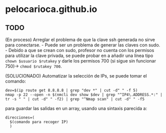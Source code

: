 # pelocarioca.github.io

## TODO
(En proceso) Arreglar el problema de que la clave ssh generada no sirve para conectarse.
    - Puede ser un problema de generar las claves con sudo.
    - Debido a que se crean con sudo, profesor no cuenta con los permisos para utilizar la clave privada, se puede probar en a añadir una línea tipo `chown $usuario $rutakey` y
    darle los permisos 700 (si sigue sin funcionar 750)-> `chmod $rutakey 700`.

(SOLUCIONADO) Automatizar la selección de IPs, se puede tomar el comando:
```
dev=$(ip route get 8.8.8.8 | grep "dev *" | cut -d" " -f 5)
nmap -p 22 --open -n $(nmcli dev show $dev | grep "^IP4\.ADDRESS.*:" | tr -s " " | cut -d" " -f2) | grep "^Nmap scan" | cut -d" " -f5
```
para guardar las salidas en un array, usando una sintaxis parecida a:
```
direcciones=(
  $(comando para recoger IP)
  )
```
